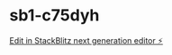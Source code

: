 # sb1-c75dyh

[Edit in StackBlitz next generation editor ⚡️](https://stackblitz.com/~/github.com/DOUPLADEMO/sb1-c75dyh)